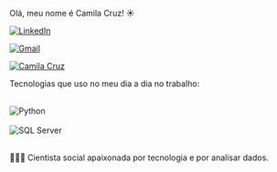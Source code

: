 Olá, meu nome é Camila Cruz! ☀️

[![LinkedIn](https://img.shields.io/badge/LinkedIn-0077B5?style=for-the-badge&logo=linkedin&logoColor=white
)](https://www.linkedin.com/in/camiladacruz-cs/)

[![Gmail](https://img.shields.io/badge/Gmail-D14836?style=for-the-badge&logo=gmail&logoColor=white
)](camiladacruz.cs@gmail.com)

[![Camila Cruz](https://github-readme-stats.vercel.app/api/top-langs/?username=camilacruz-cs)](https://github.com/camilacruz-cs/github-readme-stats)

Tecnologias que uso no meu dia a dia no trabalho:

<div style="display: inline_block"><br/>
    <img align="center" alt="Python" src="https://img.shields.io/badge/Python-3776AB?style=for-the-badge&logo=python&logoColor=white" />

</div>
<div style="display: inline_block"><br/>
    <img align="center" alt="SQL Server" src="https://img.shields.io/badge/Microsoft_SQL_Server-CC2927?style=for-the-badge&logo=microsoft-sql-server&logoColor=white" />
</div><br/>

👩🏿‍🎓 Cientista social apaixonada por tecnologia e por analisar dados. 
